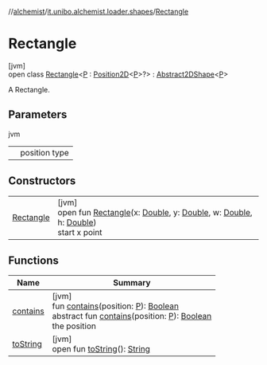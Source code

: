 //[alchemist](../../../index.md)/[it.unibo.alchemist.loader.shapes](../index.md)/[Rectangle](index.md)

# Rectangle

[jvm]\
open class [Rectangle](index.md)<[P](index.md) : [Position2D](../../it.unibo.alchemist.model.interfaces/-position2-d/index.md)<[P](index.md)>?> : [Abstract2DShape](../-abstract2-d-shape/index.md)<[P](index.md)> 

A Rectangle.

## Parameters

jvm

| | |
|---|---|
| <P> | position type |

## Constructors

| | |
|---|---|
| [Rectangle](-rectangle.md) | [jvm]<br>open fun [Rectangle](-rectangle.md)(x: [Double](https://kotlinlang.org/api/latest/jvm/stdlib/kotlin/-double/index.html), y: [Double](https://kotlinlang.org/api/latest/jvm/stdlib/kotlin/-double/index.html), w: [Double](https://kotlinlang.org/api/latest/jvm/stdlib/kotlin/-double/index.html), h: [Double](https://kotlinlang.org/api/latest/jvm/stdlib/kotlin/-double/index.html))<br>start x point |

## Functions

| Name | Summary |
|---|---|
| [contains](../-abstract2-d-shape/contains.md) | [jvm]<br>fun [contains](../-abstract2-d-shape/contains.md)(position: [P](index.md)): [Boolean](https://kotlinlang.org/api/latest/jvm/stdlib/kotlin/-boolean/index.html)<br>abstract fun [contains](../-shape/contains.md)(position: [P](index.md)): [Boolean](https://kotlinlang.org/api/latest/jvm/stdlib/kotlin/-boolean/index.html)<br>the position |
| [toString](../-abstract2-d-shape/to-string.md) | [jvm]<br>open fun [toString](../-abstract2-d-shape/to-string.md)(): [String](https://docs.oracle.com/javase/8/docs/api/java/lang/String.html) |
